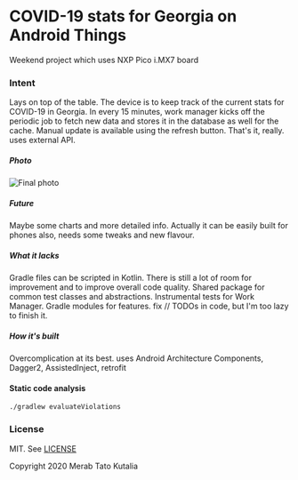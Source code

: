 # COVID-19 stats for Georgia on Android Things


Weekend project which uses NXP Pico i.MX7 board

### Intent
Lays on top of the table.
The device is to keep track of the current stats for COVID-19 in Georgia.
In every 15 minutes, work manager kicks off the periodic job to fetch new data and stores it in the 
database as well for the cache. Manual update is available using the refresh button.
That's it, really. 
uses external API.

##### Photo
![Final photo](assets/product.jpg)

##### Future
Maybe some charts and more detailed info.
Actually it can be easily built for phones also, needs some tweaks and new flavour.


##### What it lacks
Gradle files can be scripted in Kotlin.
There is still a lot of room for improvement and to improve overall code quality.
Shared package for common test classes and abstractions.
Instrumental tests for Work Manager.
Gradle modules for features.
fix // TODOs in code, but I'm too lazy to finish it.

##### How it's built
Overcomplication at its best. uses Android Architecture Components, Dagger2, AssistedInject, retrofit


#### Static code analysis
`./gradlew evaluateViolations`


### License
MIT. See [LICENSE](LICENSE)

Copyright 2020 Merab Tato Kutalia